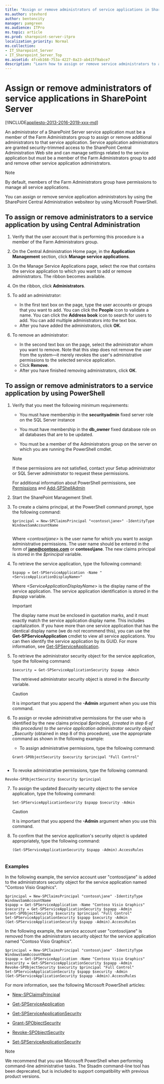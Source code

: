 ```yaml
---
title: "Assign or remove administrators of service applications in SharePoint Server"
ms.author: stevhord
author: bentoncity
manager: pamgreen
ms.audience: ITPro
ms.topic: article
ms.prod: sharepoint-server-itpro
localization_priority: Normal
ms.collection:
- IT_Sharepoint_Server
- IT_Sharepoint_Server_Top
ms.assetid: 4fceb168-753a-4227-8a23-ab415f9abce7
description: "Learn how to assign or remove service administrators to a service application in SharePoint Server."
---
```


# Assign or remove administrators of service applications in SharePoint Server

[!INCLUDE[appliesto-2013-2016-2019-xxx-md](../includes/appliesto-2013-2016-2019-xxx-md.md)] 
  
An administrator of a SharePoint Server service application must be a member of the Farm Administrators group to assign or remove additional administrators to that service application. Service application administrators are granted security-trimmed access to the SharePoint Central Administration Web site and can manage settings related to the service application but must be a member of the Farm Administrators group to add and remove other service application administrators.
  
> [!NOTE]
> By default, members of the Farm Administrators group have permissions to manage all service applications. 
  
You can assign or remove service application administrators by using the SharePoint Central Administration websiteor by using Microsoft PowerShell.
  
## To assign or remove administrators to a service application by using Central Administration

1. Verify that the user account that is performing this procedure is a member of the Farm Administrators group.
    
2. On the Central Administration Home page, in the **Application Management** section, click **Manage service applications**.
    
3. On the Manage Service Applications page, select the row that contains the service application to which you want to add or remove administrators. The ribbon becomes available.
    
4. On the ribbon, click **Administrators**.
    
5. To add an administrator:
    
   - In the first text box on the page, type the user accounts or groups that you want to add. You can click the **People** icon to validate a name. You can click the **Address book** icon to search for users to add. You can add multiple administrators into the text box.
   - After you have added the administrators, click **OK**.
    
6. To remove an administrator:
    
   - In the second text box on the page, select the administrator whom you want to remove. Note that this step does not remove the user from the system—it merely revokes the user's administrative permissions to the selected service application.
   - Click **Remove**.
   - After you have finished removing administrators, click **OK**.
    
## To assign or remove administrators to a service application by using PowerShell

1. Verify that you meet the following minimum requirements:
    
   - You must have membership in the **securityadmin** fixed server role on the SQL Server instance 
    
   - You must have membership in the **db_owner** fixed database role on all databases that are to be updated. 
    
   - You must be a member of the Administrators group on the server on which you are running the PowerShell cmdlet.
    
    > [!NOTE]
    > If these permissions are not satisfied, contact your Setup administrator or SQL Server administrator to request these permissions. 
  
    For additional information about PowerShell permissions, see [Permissions](/powershell/module/sharepoint-server/?view=sharepoint-ps#section3) and [Add-SPShellAdmin](/powershell/module/sharepoint-server/Add-SPShellAdmin?view=sharepoint-ps)
    
2. Start the SharePoint Management Shell.
    
3. To create a claims principal, at the PowerShell command prompt, type the following command:
    
   ```
   $principal = New-SPClaimsPrincipal "<contoso\jane>" -IdentityType WindowsSamAccountName
  
   ```


    Where  _\<contoso\jane\>_ is the user name for which you want to assign administrative permissions. The user name should be entered in the form of **jane@contoso.com** or **contoso\jane**. The new claims principal is stored in the  _$principal_ variable. 
    
4. To retrieve the service application, type the following command:
    
   ```
   $spapp = Get-SPServiceApplication -Name "<ServiceApplicationDisplayName>"
   ```


    Where  _\<ServiceApplicationDisplayName\>_ is the display name of the service application. The service application identification is stored in the  _$spapp_ variable. 
    
    > [!IMPORTANT]
    > The display name must be enclosed in quotation marks, and it must exactly match the service application display name. This includes capitalization. If you have more than one service application that has the identical display name (we do not recommend this), you can use the **Get-SPServiceApplication** cmdlet to view all service applications. You can then identify the service application by its GUID. For more information, see [Get-SPServiceApplication](/powershell/module/sharepoint-server/Get-SPServiceApplication?view=sharepoint-ps). 
  
5. To retrieve the administrator security object for the service application, type the following command:
    
   ```
   $security = Get-SPServiceApplicationSecurity $spapp -Admin
   ```


   The retrieved administrator security object is stored in the  _$security_ variable. 
    
    > [!CAUTION]
    > It is important that you append the **-Admin** argument when you use this command. 
  
6. To assign or revoke administrative permissions for the user who is identified by the new claims principal  _$principal_ (created in step 6 of this procedure) to the service application administrator security object  _$security_ (obtained in step 8 of this procedure), use the appropriate command as shown in the following example: 
    
   - To assign administrative permissions, type the following command: 
    
   ```
   Grant-SPObjectSecurity $security $principal "Full Control"
  
   ```

  - To revoke administrative permissions, type the following command:
    
   ```
   Revoke-SPObjectSecurity $security $principal
   ```

7. To assign the updated  _$security_ security object to the service application, type the following command: 
    
   ```
   Set-SPServiceApplicationSecurity $spapp $security -Admin
   ```


   > [!CAUTION]
   > It is important that you append the **-Admin** argument when you use this command. 
  
8. To confirm that the service application's security object is updated appropriately, type the following command: 
    
   ```
   (Get-SPServiceApplicationSecurity $spapp -Admin).AccessRules
  
   ```

### Examples

In the following example, the service account user "contoso\jane" is added to the administrators security object for the service application named "Contoso Visio Graphics".
  
```
$principal = New-SPClaimsPrincipal "contoso\jane" -IdentityType WindowsSamAccountName
$spapp = Get-SPServiceApplication -Name "Contoso Visio Graphics"
$security = Get-SPServiceApplicationSecurity $spapp -Admin
Grant-SPObjectSecurity $security $principal "Full Control"
Set-SPServiceApplicationSecurity $spapp $security -Admin
(Get-SPServiceApplicationSecurity $spapp -Admin).AccessRules
```

In the following example, the service account user "contoso\jane" is removed from the administrators security object for the service application named "Contoso Visio Graphics".
  
```
$principal = New-SPClaimsPrincipal "contoso\jane" -IdentityType WindowsSamAccountName
$spapp = Get-SPServiceApplication -Name "Contoso Visio Graphics"
$security = Get-SPServiceApplicationSecurity $spapp -Admin
Revoke-SPObjectSecurity $security $principal "Full Control"
Set-SPServiceApplicationSecurity $spapp $security -Admin
(Get-SPServiceApplicationSecurity $spapp -Admin).AccessRules
```

For more information, see the following Microsoft PowerShell articles:
  
- [New-SPClaimsPrincipal](/powershell/module/sharepoint-server/New-SPClaimsPrincipal?view=sharepoint-ps)
    
- [Get-SPServiceApplication](/powershell/module/sharepoint-server/Get-SPServiceApplication?view=sharepoint-ps)
    
- [Get-SPServiceApplicationSecurity](/powershell/module/sharepoint-server/Get-SPServiceApplicationSecurity?view=sharepoint-ps)
    
- [Grant-SPObjectSecurity](/powershell/module/sharepoint-server/Grant-SPObjectSecurity?view=sharepoint-ps)
    
- [Revoke-SPObjectSecurity](/powershell/module/sharepoint-online/revoke-spobjectsecurity)
    
- [Set-SPServiceApplicationSecurity](/powershell/module/sharepoint-server/Set-SPServiceApplicationSecurity?view=sharepoint-ps)
    
> [!NOTE]
> We recommend that you use Microsoft PowerShell when performing command-line administrative tasks. The Stsadm command-line tool has been deprecated, but is included to support compatibility with previous product versions. 
  

